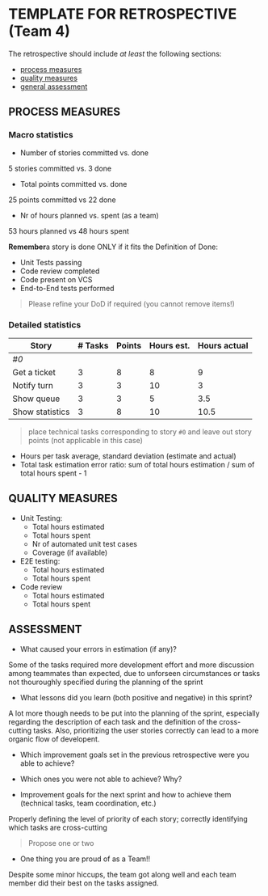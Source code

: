 TEMPLATE FOR RETROSPECTIVE (Team 4)
=====================================

The retrospective should include _at least_ the following
sections:

- [process measures](#process-measures)
- [quality measures](#quality-measures)
- [general assessment](#assessment)

## PROCESS MEASURES 

### Macro statistics

- Number of stories committed vs. done 

5 stories committed vs. 3 done

- Total points committed vs. done 

25 points committed vs 22 done

- Nr of hours planned vs. spent (as a team)

53 hours planned vs 48 hours spent

**Remember**a story is done ONLY if it fits the Definition of Done:
 
- Unit Tests passing
- Code review completed
- Code present on VCS
- End-to-End tests performed

> Please refine your DoD if required (you cannot remove items!) 

### Detailed statistics

| Story  | # Tasks | Points | Hours est. | Hours actual |
|--------|---------|--------|------------|--------------|
| _#0_   |         |       |            |              |
| Get a ticket     |    3     |    8    |       8     |       9       |
| Notify turn     |    3     |    3    |       10     |       3       |
| Show queue     |    3     |    3    |       5     |       3.5       |
| Show statistics     |    3     |    8    |       10     |       10.5      |
   

> place technical tasks corresponding to story `#0` and leave out story points (not applicable in this case)

- Hours per task average, standard deviation (estimate and actual)
- Total task estimation error ratio: sum of total hours estimation / sum of total hours spent - 1

  
## QUALITY MEASURES 

- Unit Testing:
  - Total hours estimated
  - Total hours spent
  - Nr of automated unit test cases 
  - Coverage (if available)
- E2E testing:
  - Total hours estimated
  - Total hours spent
- Code review 
  - Total hours estimated 
  - Total hours spent
  


## ASSESSMENT

- What caused your errors in estimation (if any)?

Some of the tasks required more development effort and more discussion among teammates than expected, 
due to unforseen circumstances or tasks not thouroughly specified during the planning of the sprint

- What lessons did you learn (both positive and negative) in this sprint?

A lot more though needs to be put into the planning of the sprint, especially regarding the description of 
each task and the definition of the cross-cutting tasks. Also, prioritizing the user stories correctly can lead
to a more organic flow of developent.


- Which improvement goals set in the previous retrospective were you able to achieve? 
  
- Which ones you were not able to achieve? Why?

- Improvement goals for the next sprint and how to achieve them (technical tasks, team coordination, etc.)

Properly defining the level of priority of each story; correctly identifying which tasks are cross-cutting

> Propose one or two

- One thing you are proud of as a Team!!

Despite some minor hiccups, the team got along well and each team member did their best on the tasks assigned.